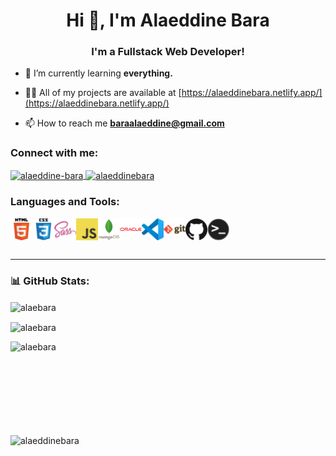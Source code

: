 <h1 align="center">Hi 👋, I'm Alaeddine Bara</h1>
<h3 align="center">I'm a Fullstack Web Developer!</h3>

- 🌱 I’m currently learning **everything.**

- 👨‍💻 All of my projects are available at [https://alaeddinebara.netlify.app/](https://alaeddinebara.netlify.app/)

- 📫 How to reach me **baraalaeddine@gmail.com**

<h3 align="left">Connect with me:</h3>
<p align="left">
  <a href="https://linkedin.com/in/alaeddine-bara" target="blank">
    <img align="center" src="https://raw.githubusercontent.com/rahuldkjain/github-profile-readme-generator/master/src/images/icons/Social/linked-in-alt.svg" alt="alaeddine-bara" height="30" width="40" />
  </a>
  <a href="https://instagram.com/alaeddinebara" target="blank">
    <img align="center" src="https://raw.githubusercontent.com/rahuldkjain/github-profile-readme-generator/master/src/images/icons/Social/instagram.svg" alt="alaeddinebara" height="30" width="40" />
  </a>
</p>

<h3 align="left">Languages and Tools:</h3>
<p align="left">
  <img align="left" alt="HTML5" width="35px" src="https://raw.githubusercontent.com/github/explore/80688e429a7d4ef2fca1e82350fe8e3517d3494d/topics/html/html.png" />
  <img align="left" alt="CSS3" width="35px" src="https://raw.githubusercontent.com/github/explore/80688e429a7d4ef2fca1e82350fe8e3517d3494d/topics/css/css.png" />
  <img align="left" alt="Sass" width="35px" src="https://raw.githubusercontent.com/github/explore/80688e429a7d4ef2fca1e82350fe8e3517d3494d/topics/sass/sass.png" />
  <img align="left" alt="JavaScript" width="35px" src="https://raw.githubusercontent.com/github/explore/80688e429a7d4ef2fca1e82350fe8e3517d3494d/topics/javascript/javascript.png" />
  <img align="left" alt="MongoDB" width="35px" src="https://raw.githubusercontent.com/devicons/devicon/master/icons/mongodb/mongodb-original-wordmark.svg"/>
  <img align="left" alt="Oracle" width="35px" src="https://raw.githubusercontent.com/devicons/devicon/master/icons/oracle/oracle-original.svg"/>
  <img align="left" alt="Visual Studio Code" width="35px" src="https://raw.githubusercontent.com/github/explore/80688e429a7d4ef2fca1e82350fe8e3517d3494d/topics/visual-studio-code/visual-studio-code.png" />
  <img align="left" alt="Git" width="35px" src="https://raw.githubusercontent.com/github/explore/80688e429a7d4ef2fca1e82350fe8e3517d3494d/topics/git/git.png" />
  <img align="left" alt="GitHub" width="35px" src="https://raw.githubusercontent.com/github/explore/78df643247d429f6cc873026c0622819ad797942/topics/github/github.png" />
  <img align="left" alt="Terminal" width="35px" src="https://raw.githubusercontent.com/github/explore/80688e429a7d4ef2fca1e82350fe8e3517d3494d/topics/terminal/terminal.png" />
</p>

<br/><br/><br/>

<hr>

<h3 align="left">📊 GitHub Stats:</h3>

<p><img align="center" src="https://github-readme-stats.vercel.app/api?username=alaebara&show_icons=true&locale=en" alt="alaebara" /></p>
<p><img align="center" src="https://github-readme-streak-stats.herokuapp.com/?user=alaebara&" alt="alaebara" /></p>
<p><img align="left" src="https://github-readme-stats.vercel.app/api/top-langs?username=alaebara&show_icons=true&locale=en&layout=compact" alt="alaebara" /></p>

<br/><br/><br/><br/><br/><br/><br/><br/>


<p align="left">
 <img src="https://komarev.com/ghpvc/?username=alaeddinebara&label=Profile%20views&color=0e75b6&style=flat" alt="alaeddinebara" />
</p>
